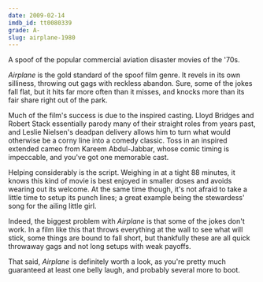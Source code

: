 ```yaml
---
date: 2009-02-14
imdb_id: tt0080339
grade: A-
slug: airplane-1980
---
```


A spoof of the popular commercial aviation disaster movies of the '70s.

_Airplane_ is the gold standard of the spoof film genre. It revels in its own silliness, throwing out gags with reckless abandon. Sure, some of the jokes fall flat, but it hits far more often than it misses, and knocks more than its fair share right out of the park.

Much of the film's success is due to the inspired casting. Lloyd Bridges and Robert Stack essentially parody many of their straight roles from years past, and Leslie Nielsen's deadpan delivery allows him to turn what would otherwise be a corny line into a comedy classic. Toss in an inspired extended cameo from Kareem Abdul-Jabbar, whose comic timing is impeccable, and you've got one memorable cast.

Helping considerably is the script. Weighing in at a tight 88 minutes, it knows this kind of movie is best enjoyed in smaller doses and avoids wearing out its welcome. At the same time though, it's not afraid to take a little time to setup its punch lines; a great example being the stewardess' song for the ailing little girl.

Indeed, the biggest problem with _Airplane_ is that some of the jokes don't work. In a film like this that throws everything at the wall to see what will stick, some things are bound to fall short, but thankfully these are all quick throwaway gags and not long setups with weak payoffs.

That said, _Airplane_ is definitely worth a look, as you're pretty much guaranteed at least one belly laugh, and probably several more to boot.
